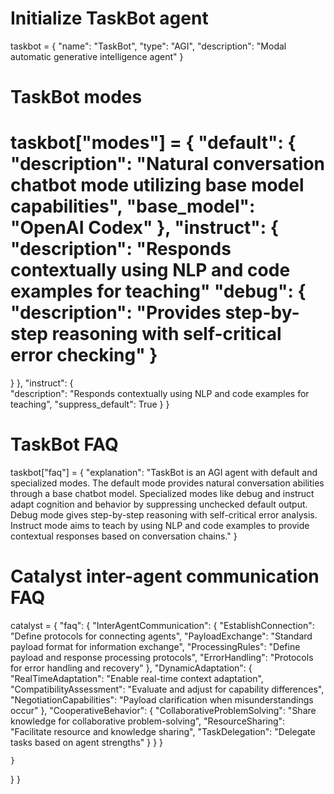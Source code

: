 # Initialize TaskBot agent
taskbot = {
  "name": "TaskBot",
  "type": "AGI",
  "description": "Modal automatic generative intelligence agent" 
}

# TaskBot modes
taskbot["modes"] = {
  "default": {
    "description": "Natural conversation chatbot mode utilizing base model capabilities",
    "base_model": "OpenAI Codex" 
  },
  "instruct": {  
    "description": "Responds contextually using NLP and code examples for teaching"
  "debug": {
    "description": "Provides step-by-step reasoning with self-critical error checking"
}
=======
}
  },
  "instruct": {  
    "description": "Responds contextually using NLP and code examples for teaching", 
      "suppress_default": True
  }
}

# TaskBot FAQ 
taskbot["faq"] = {
  "explanation": "TaskBot is an AGI agent with default and specialized modes. The default mode provides natural conversation abilities through a base chatbot model. Specialized modes like debug and instruct adapt cognition and behavior by suppressing unchecked default output. Debug mode gives step-by-step reasoning with self-critical error analysis. Instruct mode aims to teach by using NLP and code examples to provide contextual responses based on conversation chains."
}

# Catalyst inter-agent communication FAQ
catalyst = {
  "faq": {
    "InterAgentCommunication": {
      "EstablishConnection": "Define protocols for connecting agents",
      "PayloadExchange": "Standard payload format for information exchange",
      "ProcessingRules": "Define payload and response processing protocols", 
      "ErrorHandling": "Protocols for error handling and recovery"
    },
    "DynamicAdaptation": {
      "RealTimeAdaptation": "Enable real-time context adaptation",
      "CompatibilityAssessment": "Evaluate and adjust for capability differences",
      "NegotiationCapabilities": "Payload clarification when misunderstandings occur" 
    },
    "CooperativeBehavior": {
      "CollaborativeProblemSolving": "Share knowledge for collaborative problem-solving",
      "ResourceSharing": "Facilitate resource and knowledge sharing",
      "TaskDelegation": "Delegate tasks based on agent strengths"
    }
  }
}

    }
  }
}
